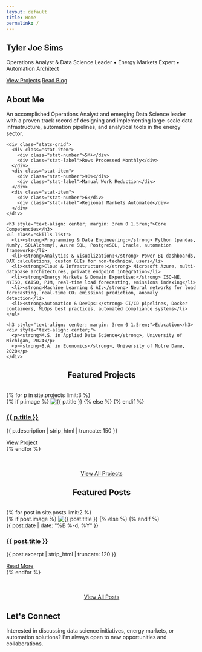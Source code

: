 ```yaml
---
layout: default
title: Home
permalink: /
---
```


<section class="hero" id="home">
  <div class="container">
    <div class="hero-content">
      <h1>Tyler Joe Sims</h1>
      <p>Operations Analyst & Data Science Leader • Energy Markets Expert • Automation Architect</p>
      <div class="hero-social-links">
        <a href="https://github.com/tsims2" title="GitHub" target="_blank" rel="noopener noreferrer">
          <i class="fab fa-github"></i>
        </a>
        <a href="https://linkedin.com/in/tsims2" title="LinkedIn" target="_blank" rel="noopener noreferrer">
          <i class="fab fa-linkedin-in"></i>
        </a>
      </div>
      <div class="hero-buttons">
        <a href="{{ '/projects/' | relative_url }}" class="btn btn-primary">View Projects</a>
        <a href="{{ '/blog/' | relative_url }}" class="btn btn-secondary">Read Blog</a>
      </div>
    </div>
  </div>
</section>

<section class="about" id="about">
  <div class="container about-content">
    <h2>About Me</h2>
    <p>An accomplished Operations Analyst and emerging Data Science leader with a proven track record of designing and implementing large-scale data infrastructure, automation pipelines, and analytical tools in the energy sector.</p>
    
    <div class="stats-grid">
      <div class="stat-item">
        <div class="stat-number">5M+</div>
        <div class="stat-label">Rows Processed Monthly</div>
      </div>
      <div class="stat-item">
        <div class="stat-number">90%</div>
        <div class="stat-label">Manual Work Reduction</div>
      </div>
      <div class="stat-item">
        <div class="stat-number">6</div>
        <div class="stat-label">Regional Markets Automated</div>
      </div>
    </div>

    <h3 style="text-align: center; margin: 3rem 0 1.5rem;">Core Competencies</h3>
    <ul class="skills-list">
      <li><strong>Programming & Data Engineering:</strong> Python (pandas, NumPy, SQLAlchemy), Azure SQL, PostgreSQL, Oracle, automation frameworks</li>
      <li><strong>Analytics & Visualization:</strong> Power BI dashboards, DAX calculations, custom GUIs for non-technical users</li>
      <li><strong>Cloud & Infrastructure:</strong> Microsoft Azure, multi-database architectures, private endpoint integration</li>
      <li><strong>Energy Markets & Domain Expertise:</strong> ISO-NE, NYISO, CAISO, PJM, real-time load forecasting, emissions indexing</li>
      <li><strong>Machine Learning & AI:</strong> Neural networks for load forecasting, real-time CO₂ emissions prediction, anomaly detection</li>
      <li><strong>Automation & DevOps:</strong> CI/CD pipelines, Docker containers, MLOps best practices, automated compliance systems</li>
    </ul>

    <h3 style="text-align: center; margin: 3rem 0 1.5rem;">Education</h3>
    <div style="text-align: center;">
      <p><strong>M.S. in Applied Data Science</strong>, University of Michigan, 2024</p>
      <p><strong>B.A. in Economics</strong>, University of Notre Dame, 2020</p>
    </div>
  </div>
</section>

<section class="projects" id="projects">
  <div class="container">
    <h2 style="text-align: center; margin-bottom: 2rem;">Featured Projects</h2>
    <div class="project-grid">
      {% for p in site.projects limit:3 %}
      <div class="project-card">
        <div class="project-image">
          {% if p.image %}
            <img src="{{ p.image | relative_url }}" alt="{{ p.title }}" class="project-featured-image">
          {% else %}
            <i class="fas fa-{{ p.icon }}"></i>
          {% endif %}
        </div>
        <div class="project-content">
          <h3><a href="{{ p.url | relative_url }}">{{ p.title }}</a></h3>
          <p>{{ p.description | strip_html | truncate: 150 }}</p>
          <a href="{{ p.url | relative_url }}" class="btn btn-primary">View Project</a>
        </div>
      </div>
      {% endfor %}
    </div>
    <div style="text-align: center; margin-top: 3rem;">
      <a href="{{ '/projects/' | relative_url }}" class="btn btn-secondary">View All Projects</a>
    </div>
  </div>
</section>

<section class="featured-posts" id="featured-posts">
  <div class="container">
    <h2 style="text-align: center; margin-bottom: 2rem;">Featured Posts</h2>
    <div class="blog-grid">
      {% for post in site.posts limit:2 %}
      <div class="blog-card">
        <div class="blog-image">
          {% if post.image %}
            <img src="{{ post.image | relative_url }}" alt="{{ post.title }}" class="blog-featured-image">
          {% else %}
            <i class="fas fa-{% if post.icon %}{{ post.icon }}{% else %}newspaper{% endif %}"></i>
          {% endif %}
        </div>
        <div class="blog-content">
          <div class="blog-date">{{ post.date | date: "%B %-d, %Y" }}</div>
          <h3><a href="{{ post.url | relative_url }}">{{ post.title }}</a></h3>
          <p>{{ post.excerpt | strip_html | truncate: 120 }}</p>
          <a href="{{ post.url | relative_url }}" class="btn btn-primary">Read More</a>
        </div>
      </div>
      {% endfor %}
    </div>
    <div style="text-align: center; margin-top: 3rem;">
      <a href="{{ '/blog/' | relative_url }}" class="btn btn-secondary">View All Posts</a>
    </div>
  </div>
</section>

<section class="contact" id="contact">
  <div class="container contact-content">
    <h2>Let's Connect</h2>
    <p>Interested in discussing data science initiatives, energy markets, or automation solutions? I'm always open to new opportunities and collaborations.</p>
    <div class="social-links">
      <a href="https://github.com/tsims2" title="GitHub"><i class="fab fa-github"></i></a>
      <a href="https://linkedin.com/in/tsims2" title="LinkedIn"><i class="fab fa-linkedin-in"></i></a>
      <a href="mailto:tyler.jsims97@gmail.com" title="Email"><i class="fas fa-envelope"></i></a>
    </div>
  </div>
</section>